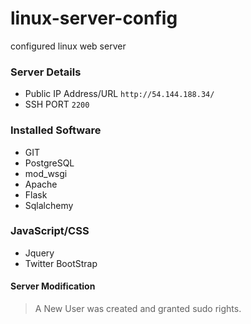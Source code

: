 # linux-server-config
configured linux  web server

### Server Details
* Public IP Address/URL `http://54.144.188.34/`
* SSH PORT `2200`

### Installed Software
* GIT
* PostgreSQL
* mod_wsgi
* Apache
* Flask
* Sqlalchemy

### JavaScript/CSS
* Jquery
* Twitter BootStrap


#### Server Modification
> A New User was created and granted sudo rights.
> 


